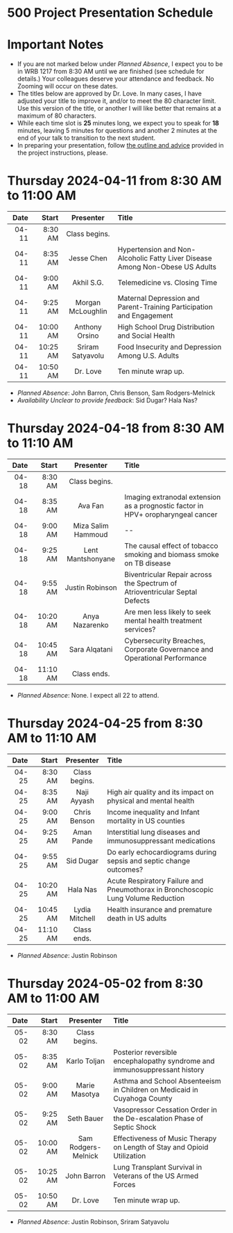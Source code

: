 # 500 Project Presentation Schedule

# Important Notes

- If you are not marked below under *Planned Absence*, I expect you to be in WRB 1217 from 8:30 AM until we are finished (see schedule for details.) Your colleagues deserve your attendance and feedback. No Zooming will occur on these dates.
- The titles below are approved by Dr. Love. In many cases, I have adjusted your title to improve it, and/or to meet the 80 character limit. Use this version of the title, or another I will like better that remains at a maximum of 80 characters.
- While each time slot is **25** minutes long, we expect you to speak for **18** minutes, leaving 5 minutes for questions and another 2 minutes at the end of your talk to  transition to the next student.
- In preparing your presentation, follow [the outline and advice](https://thomaselove.github.io/500-2024/proj500.html#the-presentation) provided in the project instructions, please.

# Thursday 2024-04-11 from 8:30 AM to 11:00 AM

Date | Start | Presenter | Title
------: | -------: | :----------------: | :----------------------------------------------------------
04-11 | 8:30 AM | Class begins.
04-11 | 8:35 AM | Jesse Chen | Hypertension and Non-Alcoholic Fatty Liver Disease Among Non-Obese US Adults
04-11 | 9:00 AM | Akhil S.G. | Telemedicine vs. Closing Time
04-11 | 9:25 AM | Morgan McLoughlin | Maternal Depression and Parent-Training Participation and Engagement
04-11 | 10:00 AM | Anthony Orsino | High School Drug Distribution and Social Health
04-11 | 10:25 AM | Sriram Satyavolu | Food Insecurity and Depression Among U.S. Adults
04-11 | 10:50 AM | Dr. Love | Ten minute wrap up.

- *Planned Absence*: John Barron, Chris Benson, Sam Rodgers-Melnick
- *Availability Unclear to provide feedback*: Sid Dugar? Hala Nas?

# Thursday 2024-04-18 from 8:30 AM to 11:10 AM

Date | Start | Presenter | Title
------: | -------: | :----------------: | :----------------------------------------------------------
04-18 | 8:30 AM | Class begins.
04-18 | 8:35 AM | Ava Fan | Imaging extranodal extension as a prognostic factor in HPV+ oropharyngeal cancer
04-18 | 9:00 AM | Miza Salim Hammoud | --
04-18 | 9:25 AM | Lent Mantshonyane | The causal effect of tobacco smoking and biomass smoke on TB disease
04-18 | 9:55 AM | Justin Robinson | Biventricular Repair across the Spectrum of Atrioventricular Septal Defects
04-18 | 10:20 AM | Anya Nazarenko | Are men less likely to seek mental health treatment services?
04-18 | 10:45 AM | Sara Alqatani | Cybersecurity Breaches, Corporate Governance and Operational Performance
04-18 | 11:10 AM | Class ends.

- *Planned Absence*: None. I expect all 22 to attend.

# Thursday 2024-04-25 from 8:30 AM to 11:10 AM

Date | Start | Presenter | Title
------: | -------: | :----------------: | :----------------------------------------------------------
04-25 | 8:30 AM | Class begins.
04-25 | 8:35 AM | Naji Ayyash | High air quality and its impact on physical and mental health
04-25 | 9:00 AM | Chris Benson | Income inequality and Infant mortality in US counties
04-25 | 9:25 AM | Aman Pande | Interstitial lung diseases and immunosuppressant medications
04-25 | 9:55 AM | Sid Dugar | Do early echocardiograms during sepsis and septic change outcomes? 
04-25 | 10:20 AM | Hala Nas | Acute Respiratory Failure and Pneumothorax in Bronchoscopic Lung Volume Reduction
04-25 | 10:45 AM | Lydia Mitchell | Health insurance and premature death in US adults
04-25 | 11:10 AM | Class ends.

- *Planned Absence*: Justin Robinson

# Thursday 2024-05-02 from 8:30 AM to 11:00 AM

Date | Start | Presenter | Title
------: | -------: | :----------------: | :----------------------------------------------------------
05-02 | 8:30 AM | Class begins.
05-02 | 8:35 AM | Karlo Toljan | Posterior reversible encephalopathy syndrome and immunosuppressant history
05-02 | 9:00 AM | Marie Masotya | Asthma and School Absenteeism in Children on Medicaid in Cuyahoga County
05-02 | 9:25 AM | Seth Bauer | Vasopressor Cessation Order in the De-escalation Phase of Septic Shock
05-02 | 10:00 AM | Sam Rodgers-Melnick | Effectiveness of Music Therapy on Length of Stay and Opioid Utilization
05-02 | 10:25 AM | John Barron | Lung Transplant Survival in Veterans of the US Armed Forces
05-02 | 10:50 AM | Dr. Love | Ten minute wrap up.

- *Planned Absence*: Justin Robinson, Sriram Satyavolu

